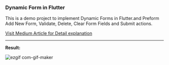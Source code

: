 ### Dynamic Form in Flutter

This is a demo project to implement Dynamic Forms in Flutter.and Preform Add New Form, Validate, Delete, Clear Form Fields and Submit actions.

[Visit Medium Article for Detail explanation](https://yatindeokar33.medium.com/working-with-dynamic-multi-form-in-flutter-with-validation-73ed03833874)

---

**Result:**

![ezgif com-gif-maker](https://user-images.githubusercontent.com/13361899/112757355-297a8c00-9007-11eb-9647-85db2afa6d48.gif)